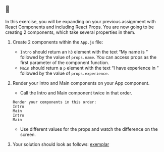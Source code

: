 ## 📝
In this exercise, you will be expanding on your previous assignment with React Components and including React Props. You are now going to be creating 2 components, which take several properties in them. 

1. Create 2 components within the `App.js` file:
    - `Intro` should return an `h3` element with the text “My name is ” followed by the value of `props.name`. You can access props as the first parameter of the component function.
    - `Main` should return a `p` element with the text “I have experience in ” followed by the value of `props.experience`. 
2. Render your Intro and Main components on your App component. 
    - Call the Intro and Main component twice in that order. 
    ```plaintext
    Render your components in this order: 
    Intro 
    Main
    Intro
    Main
    ```
    - Use different values for the props and watch the difference on the screen.

3. Your solution should look as follows:
[exemplar](exemplar.png)
